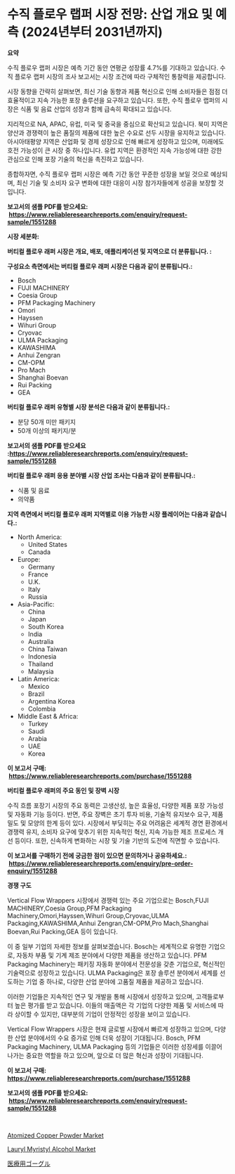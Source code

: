 <p><h1>수직 플로우 랩퍼 시장 전망: 산업 개요 및 예측 (2024년부터 2031년까지)</h1></p><p><strong>요약</strong></p>
<p><p>수직 플로우 랩퍼 시장은 예측 기간 동안 연평균 성장률 4.7%를 기대하고 있습니다. 수직 플로우 랩퍼 시장의 조사 보고서는 시장 조건에 따라 구체적인 통찰력을 제공합니다. </p><p>시장 동향을 간략히 살펴보면, 최신 기술 동향과 제품 혁신으로 인해 소비자들은 점점 더 효율적이고 지속 가능한 포장 솔루션을 요구하고 있습니다. 또한, 수직 플로우 랩퍼의 시장은 식품 및 음료 산업의 성장과 함께 급속히 확대되고 있습니다.</p><p>지리적으로 NA, APAC, 유럽, 미국 및 중국을 중심으로 확산되고 있습니다. 북미 지역은 양산과 경쟁력이 높은 품질의 제품에 대한 높은 수요로 선두 시장을 유지하고 있습니다. 아시아태평양 지역은 산업화 및 경제 성장으로 인해 빠르게 성장하고 있으며, 미래에도 호전 가능성이 큰 시장 중 하나입니다. 유럽 지역은 환경적인 지속 가능성에 대한 강한 관심으로 인해 포장 기술의 혁신을 촉진하고 있습니다.</p><p>종합하자면, 수직 플로우 랩퍼 시장은 예측 기간 동안 꾸준한 성장을 보일 것으로 예상되며, 최신 기술 및 소비자 요구 변화에 대한 대응이 시장 참가자들에게 성공을 보장할 것입니다.</p></p>
<p><strong>보고서의 샘플 PDF를 받으세요: &nbsp;<a href="https://www.reliableresearchreports.com/enquiry/request-sample/1551288">https://www.reliableresearchreports.com/enquiry/request-sample/1551288</a></strong></p>
<p><strong>시장 세분화:</strong></p>
<p><strong> 버티컬 플로우 래퍼 시장은 개요, 배포, 애플리케이션 및 지역으로 더 분류됩니다. :</strong></p>
<p><strong>구성요소 측면에서는 버티컬 플로우 래퍼 시장은 다음과 같이 분류됩니다.:</strong></p>
<p><ul><li>Bosch</li><li>FUJI MACHINERY</li><li>Coesia Group</li><li>PFM Packaging Machinery</li><li>Omori</li><li>Hayssen</li><li>Wihuri Group</li><li>Cryovac</li><li>ULMA Packaging</li><li>KAWASHIMA</li><li>Anhui Zengran</li><li>CM-OPM</li><li>Pro Mach</li><li>Shanghai Boevan</li><li>Rui Packing</li><li>GEA</li></ul></p>
<p><strong> 버티컬 플로우 래퍼 유형별 시장 분석은 다음과 같이 분류됩니다.:</strong></p>
<p><ul><li>분당 50개 미만 패키지</li><li>50개 이상의 패키지/분</li></ul></p>
<p><strong>보고서의 샘플 PDF를 받으세요 :<a href="https://www.reliableresearchreports.com/enquiry/request-sample/1551288">https://www.reliableresearchreports.com/enquiry/request-sample/1551288</a></strong></p>
<p><strong> 버티컬 플로우 래퍼 응용 분야별 시장 산업 조사는 다음과 같이 분류됩니다.:</strong></p>
<p><ul><li>식품 및 음료</li><li>의약품</li></ul></p>
<p><strong>지역 측면에서 버티컬 플로우 래퍼 지역별로 이용 가능한 시장 플레이어는 다음과 같습니다.:</strong></p>
<p><ul>
    <li>
        North America:
        <ul>
            <li>United States</li>
            <li>Canada</li>
        </ul>
    </li>
    <li>
        Europe:
        <ul>
            <li>Germany</li>
            <li>France</li>
            <li>U.K.</li>
            <li>Italy</li>
            <li>Russia</li>
        </ul>
    </li>
    <li>
        Asia-Pacific:
        <ul>
            <li>China</li>
            <li>Japan</li>
            <li>South Korea</li>
            <li>India</li>
            <li>Australia</li>
            <li>China Taiwan</li>
            <li>Indonesia</li>
            <li>Thailand</li>
            <li>Malaysia</li>
        </ul>
    </li>
    <li>
        Latin America:
        <ul>
            <li>Mexico</li>
            <li>Brazil</li>
            <li>Argentina Korea</li>
            <li>Colombia</li>
        </ul>
    </li>
    <li>
        Middle East & Africa:
        <ul>
            <li>Turkey</li>
            <li>Saudi</li>
            <li>Arabia</li>
            <li>UAE</li>
            <li>Korea</li>
        </ul>
    </li>
    </ul></p>
<p><strong>이 보고서 구매: &nbsp;<a href="https://www.reliableresearchreports.com/purchase/1551288">https://www.reliableresearchreports.com/purchase/1551288</a></strong></p>
<p><strong>버티컬 플로우 래퍼의 주요 동인 및 장벽 시장</strong></p>
<p><p>수직 흐름 포장기 시장의 주요 동력은 고생산성, 높은 효율성, 다양한 제품 포장 가능성 및 자동화 기능 등이다. 반면, 주요 장벽은 초기 투자 비용, 기술적 유지보수 요구, 제품 밀도 및 모양의 한계 등이 있다. 시장에서 부딪히는 주요 어려움은 세계적 경연 환경에서 경쟁력 유지, 소비자 요구에 맞추기 위한 지속적인 혁신, 지속 가능한 제조 프로세스 개선 등이다. 또한, 신속하게 변화하는 시장 및 기술 기반의 도전에 직면할 수 있습니다.</p></p>
<p><strong>이 보고서를 구매하기 전에 궁금한 점이 있으면 문의하거나 공유하세요.: &nbsp;<a href="https://www.reliableresearchreports.com/enquiry/pre-order-enquiry/1551288">https://www.reliableresearchreports.com/enquiry/pre-order-enquiry/1551288</a></strong></p>
<p><strong>경쟁 구도</strong></p>
<p><p>Vertical Flow Wrappers 시장에서 경쟁력 있는 주요 기업으로는 Bosch,FUJI MACHINERY,Coesia Group,PFM Packaging Machinery,Omori,Hayssen,Wihuri Group,Cryovac,ULMA Packaging,KAWASHIMA,Anhui Zengran,CM-OPM,Pro Mach,Shanghai Boevan,Rui Packing,GEA 등이 있습니다.</p><p>이 중 일부 기업의 자세한 정보를 살펴보겠습니다. Bosch는 세계적으로 유명한 기업으로, 자동차 부품 및 기계 제조 분야에서 다양한 제품을 생산하고 있습니다. PFM Packaging Machinery는 패키징 자동화 분야에서 전문성을 갖춘 기업으로, 혁신적인 기술력으로 성장하고 있습니다. ULMA Packaging은 포장 솔루션 분야에서 세계를 선도하는 기업 중 하나로, 다양한 산업 분야에 고품질 제품을 제공하고 있습니다.</p><p>이러한 기업들은 지속적인 연구 및 개발을 통해 시장에서 성장하고 있으며, 고객들로부터 높은 평가를 받고 있습니다. 이들의 매출액은 각 기업의 다양한 제품 및 서비스에 따라 상이할 수 있지만, 대부분의 기업이 안정적인 성장을 보이고 있습니다.</p><p>Vertical Flow Wrappers 시장은 현재 글로벌 시장에서 빠르게 성장하고 있으며, 다양한 산업 분야에서의 수요 증가로 인해 더욱 성장이 기대됩니다. Bosch, PFM Packaging Machinery, ULMA Packaging 등의 기업들은 이러한 성장세를 이끌어 나가는 중요한 역할을 하고 있으며, 앞으로 더 많은 혁신과 성장이 기대됩니다.</p></p>
<p><strong>이 보고서 구매: &nbsp; <a href="https://www.reliableresearchreports.com/purchase/1551288">https://www.reliableresearchreports.com/purchase/1551288</a></strong></p>
<p><strong>보고서의 샘플 PDF를 받으세요: &nbsp;<a href="https://www.reliableresearchreports.com/enquiry/request-sample/1551288">https://www.reliableresearchreports.com/enquiry/request-sample/1551288</a></strong><strong></strong></p>
<p>&nbsp;</p>
<p><p><a href="https://invited-way-688.notion.site/Atomized-Copper-Powder-Market-Analysis-Examines-its-Scope-on-Growth-Opportunities-and-Forecasted-Tr-2af05dd3b5064cc7abcb9f1264075321">Atomized Copper Powder Market</a></p><p><a href="https://mire-aunt-385.notion.site/Lauryl-Myristyl-Alcohol-Market-Size-Growth-Outlook-from-2024-to-2031-projecting-at-Market-s-Trends-e765c3f5e9b046c38ca685904af292fe">Lauryl Myristyl Alcohol Market</a></p><p><a href="https://github.com/ksxzwxabcuynh011/Market-Research-Report-List-1/blob/main/34554397562.md">医療用ゴーグル</a></p></p>